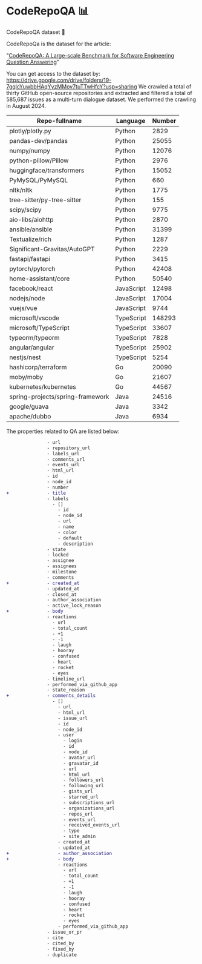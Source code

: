 # CodeRepoQA 📊

CodeRepoQA dataset
🚀

CodeRepoQa is the dataset for the article:

"[CodeRepoQA: A Large-scale Benchmark for Software Engineering Question Answering](https://arxiv.org/abs/2412.14764)"

You can get access to the dataset by: https://drive.google.com/drive/folders/19-7gqlcYuwbbHAqYyzMMov7tuTTwHfcY?usp=sharing
We crawled a total of thirty GitHub open-source repositories and extracted and filtered a total of 585,687 issues as a multi-turn dialogue dataset.
We performed the crawling in August 2024.

| Repo-fullname       | Language       | Number       |
| -------------- | -------------- | -------------- |
| plotly/plotly.py| Python| 2829|
| pandas-dev/pandas| Python| 25055|
| numpy/numpy| Python| 12076|
| python-pillow/Pillow| Python| 2976|
| huggingface/transformers| Python| 15052|
| PyMySQL/PyMySQL| Python| 660|
| nltk/nltk| Python| 1775|
| tree-sitter/py-tree-sitter| Python| 155|
| scipy/scipy| Python| 9775|
| aio-libs/aiohttp| Python| 2870|
| ansible/ansible| Python| 31399|
| Textualize/rich| Python| 1287|
| Significant-Gravitas/AutoGPT| Python| 2229|
| fastapi/fastapi| Python| 3415|
| pytorch/pytorch| Python| 42408|
| home-assistant/core| Python| 50540|
| facebook/react| JavaScript| 12498|
| nodejs/node| JavaScript| 17004|
| vuejs/vue| JavaScript| 9744|
| microsoft/vscode| TypeScript| 148293|
| microsoft/TypeScript| TypeScript| 33607|
| typeorm/typeorm| TypeScript| 7828|
| angular/angular| TypeScript| 25902|
| nestjs/nest| TypeScript| 5254|
| hashicorp/terraform| Go| 20090|
| moby/moby| Go| 21607|
| kubernetes/kubernetes| Go| 44567|
| spring-projects/spring-framework| Java| 24516|
| google/guava| Java| 3342|
| apache/dubbo| Java| 6934|

The properties related to QA are listed below:
```diff
               - url
               - repository_url
               - labels_url
               - comments_url
               - events_url
               - html_url
               - id
               - node_id
               - number
+              - title
               - labels
                 - []
                   - id
                   - node_id
                   - url
                   - name
                   - color
                   - default
                   - description
               - state
               - locked
               - assignee
               - assignees
               - milestone
               - comments
+              - created_at
               - updated_at
               - closed_at
               - author_association
               - active_lock_reason
+              - body
               - reactions
                 - url
                 - total_count
                 - +1
                 - -1
                 - laugh
                 - hooray
                 - confused
                 - heart
                 - rocket
                 - eyes
               - timeline_url
               - performed_via_github_app
               - state_reason
+              - comments_details
                 - []
                   - url
                   - html_url
                   - issue_url
                   - id
                   - node_id
                   - user
                     - login
                     - id
                     - node_id
                     - avatar_url
                     - gravatar_id
                     - url
                     - html_url
                     - followers_url
                     - following_url
                     - gists_url
                     - starred_url
                     - subscriptions_url
                     - organizations_url
                     - repos_url
                     - events_url
                     - received_events_url
                     - type
                     - site_admin
                   - created_at
                   - updated_at
+                  - author_association
+                  - body
                   - reactions
                     - url
                     - total_count
                     - +1
                     - -1
                     - laugh
                     - hooray
                     - confused
                     - heart
                     - rocket
                     - eyes
                   - performed_via_github_app
               - issue_or_pr
               - cite
               - cited_by
               - fixed_by
               - duplicate
```
